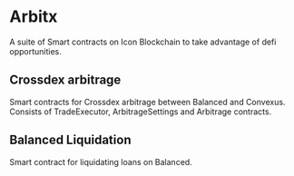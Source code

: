 # Arbitx
A suite of Smart contracts on Icon Blockchain to take advantage of defi opportunities.

## Crossdex arbitrage
Smart contracts for Crossdex arbitrage between Balanced and Convexus. Consists of TradeExecutor, ArbitrageSettings and Arbitrage contracts.

## Balanced Liquidation
Smart contract for liquidating loans on Balanced.
